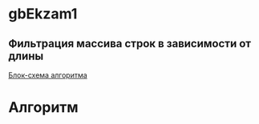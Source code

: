 # gbEkzam1
## **Фильтрация массива строк в зависимости от длины**
[Блок-схема алгоритма](https://www.flickr.com/photos/196935730@N02/52500411410/in/dateposted-public/)

# Алгоритм


